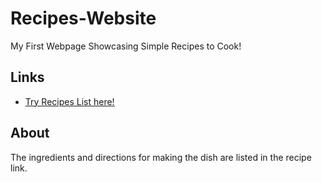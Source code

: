 # Recipes-Website
My First Webpage Showcasing Simple Recipes to Cook!
## Links
- [Try Recipes List here!](http://localhost:63342/Recipes-Website/index.html)

## About
The ingredients and directions for making the dish are listed in the recipe link.